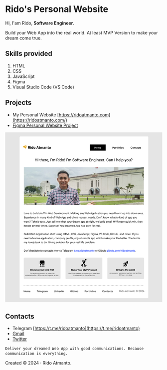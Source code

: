# Rido's Personal Website

Hi, I'am Rido, **Software Engineer**.

Build your Web App into the real world. At least MVP Version to make your dream come true.

## Skills provided

1. HTML
2. CSS
3. JavaScript
4. Figma
5. Visual Studio Code (VS Code)

## Projects

- My Personal Website [https://ridoatmanto.com](https://ridoatmanto.com/)
- [Figma Personal Website Project](https://www.figma.com/file/idC8tepUXZnoSVWJC3go5v/ridoatmanto.com-%7C-Personal-Website?type=design&node-id=2-69&mode=design&t=fWlyN3Qpu0Kp2TLF-0)

![Personal Website](images/my-personal-website-home-page.png)

## Contacts

- Telegram [https://t.me/ridoatmanto](https://t.me/ridoatmanto)
- [Gmail](https://gmail.com)
- [Twitter](https://twitter.com/ridoatmanto)

```
Deliver your dreamed Web App with good communications. Because communication is everything.
```

Created &copy; 2024 &middot; Rido Atmanto.
